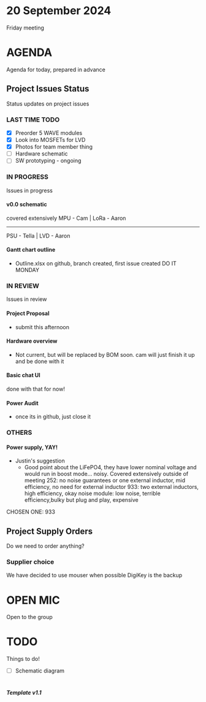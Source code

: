 # 20 September 2024

Friday meeting

# AGENDA

Agenda for today, prepared in advance

## Project Issues Status

Status updates on project issues

### LAST TIME TODO

- [x] Preorder 5 WAVE modules
- [x] Look into MOSFETs for LVD
- [x] Photos for team member thing
- [ ] Hardware schematic
- [ ] SW prototyping - ongoing

### IN PROGRESS

Issues in progress

#### v0.0 schematic

covered extensively
MPU - Cam   | LoRa - Aaron
_________________________
PSU - Tella | LVD - Aaron

#### Gantt chart outline
- Outline.xlsx on github, branch created, first issue created
DO IT MONDAY

### IN REVIEW

Issues in review

#### Project Proposal
- submit this afternoon

#### Hardware overview
- Not current, but will be replaced by BOM soon.
cam will just finish it up and be done with it

#### Basic chat UI
done with that for now!

#### Power Audit
- once its in github, just close it

### OTHERS

#### Power supply, YAY!

- Justin's suggestion
  - Good point about the LiFePO4, they have lower nominal voltage and would run in boost mode... noisy.
Covered extensively outside of meeting
252: no noise guarantees or one external inductor, mid efficiency, no need for external inductor
933: two external inductors, high efficiency, okay noise
module: low noise, terrible efficiency,bulky but plug and play, expensive

CHOSEN ONE: 933

## Project Supply Orders

Do we need to order anything?

### Supplier choice
We have decided to use mouser when possible
DigiKey is the backup

# OPEN MIC

Open to the group

# TODO

Things to do!

- [ ] Schematic diagram

# 

***Template v1.1***